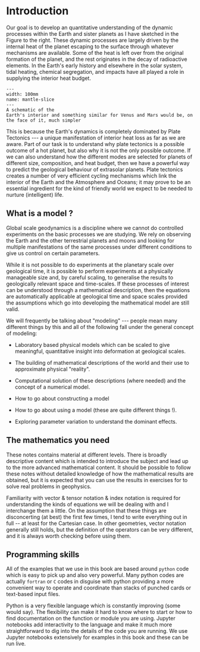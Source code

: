 # Introduction 

Our goal is to develop an quantitative understanding of the dynamic
processes within the Earth and sister planets as I have sketched in the
Figure to the right. These dynamic processes are largely driven by the
internal heat of the planet escaping to the surface through whatever
mechanisms are available. Some of the heat is left over from the
original formation of the planet, and the rest originates in the decay
of radioactive elements. In the Earth's early history and elsewhere in
the solar system, tidal heating, chemical segregation, and impacts have
all played a role in supplying the interior heat budget. 


```{figure} Diagrams/EarthProcessesPlume.png
---
width: 100mm
name: mantle-slice
---
A schematic of the
Earth's interior and something similar for Venus and Mars would be, on
the face of it, much simpler
```


This is because the Earth's dynamics is completely dominated by Plate
Tectonics --- a unique manifestation of interior heat loss as far as we
are aware. Part of our task is to understand why plate tectonics is a
possible outcome of a hot planet, but also why it is not the only
possible outcome. If we can also understand how the different modes are
selected for planets of different size, composition, and heat budget,
then we have a powerful way to predict the geological behaviour of
extrasolar planets. Plate tectonics creates a number of very efficient
cycling mechanisms which link the interior of the Earth and the
Atmosphere and Oceans; it may prove to be an essential ingredient for
the kind of friendly world we expect to be needed to nurture
(intelligent) life.

## What is a model ?

Global scale geodynamics is a discipline where we cannot do controlled
experiments on the basic processes we are studying. We rely on observing
the Earth and the other terrestrial planets and moons and looking for
multiple manifestations of the same processes under different conditions
to give us control on certain parameters.

While it is not possible to do experiments at the planetary scale over
geological time, it is possible to perform experiments at a physically
manageable size and, by careful scaling, to generalise the results to
geologically relevant space and time-scales. If these processes of
interest can be understood through a mathematical description, then the
equations are automatically applicable at geological time and space
scales provided the assumptions which go into developing the
mathematical model are still valid.

We will frequently be talking about "modeling" --- people mean many
different things by this and all of the following fall under the general
concept of modeling:

-   Laboratory based physical models which can be scaled to give
    meaningful, quantitative insight into deformation at geological
    scales.

-   The building of mathematical descriptions of the world and their use
    to approximate physical \"reality\".

-   Computational solution of these descriptions (where needed) and the
    concept of a numerical model.

-   How to go about constructing a model

-   How to go about using a model (these are quite different things !).

-   Exploring parameter variation to understand the dominant effects.

## The mathematics you need

These notes contains material at different levels. There is broadly
descriptive content which is intended to introduce the subject and lead
up to the more advanced mathematical content. It should be possible to
follow these notes without detailed knowledge of how the mathematical
results are obtained, but it is expected that you can use the results in
exercises for to solve real problems in geophysics.

Familiarity with vector & tensor notation & index notation is required
for understanding the kinds of equations we will be dealing with and I
interchange them a little. On the assumption that these things are
disconcerting (at best) the first few times, I tend to write everything
out in full -- at least for the Cartesian case. In other geometries,
vector notation generally still holds, but the definition of the
operators can be very different, and it is always worth checking before
using them.

## Programming skills

All of the examples that we use in this book are based around `python` code
which is easy to pick up and also very powerful. Many python codes are actually
`fortran` or `C` codes in disguise with python providing a more convenient
way to operate and coordinate than stacks of punched cards or text-based input files.

Python is a very flexible language which is constantly improving (some would say).
The flexibility can make it hard to know where to start or how to find 
documentation on the function or module you are using. Jupyter notebooks add
interactivity to the language and make it much more straightforward to 
dig into the details of the code you are running. We use Jupyter notebooks extensively
for examples in this book and these can be run live.
